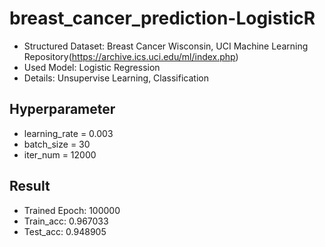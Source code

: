 # breast_cancer_prediction-LogisticR

* Structured Dataset: Breast Cancer Wisconsin, UCI Machine Learning Repository(https://archive.ics.uci.edu/ml/index.php)
* Used Model: Logistic Regression
* Details: Unsupervise Learning, Classification

## Hyperparameter
* learning_rate = 0.003
* batch_size = 30
* iter_num = 12000

## Result
* Trained Epoch: 100000
* Train_acc: 0.967033
* Test_acc: 0.948905
